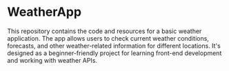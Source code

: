 # WeatherApp

This repository contains the code and resources for a basic weather application. The app allows users to check current weather conditions, forecasts, and other weather-related information for different locations. It's designed as a beginner-friendly project for learning front-end development and working with weather APIs.

